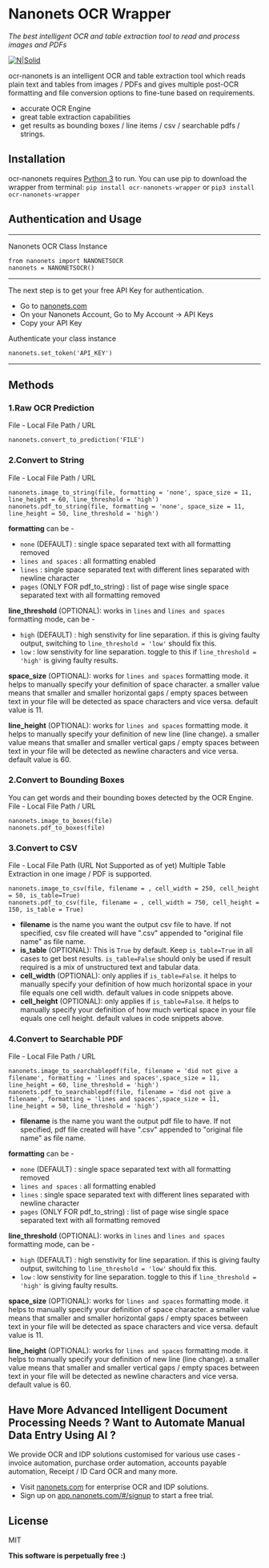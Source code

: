 # Nanonets OCR Wrapper
_The best intelligent OCR and table extraction tool to read and process images and PDFs_

[![N|Solid](https://i.postimg.cc/59ZZmyrt/Screenshot-2022-07-12-at-11-37-27-PM.png)](https://nanonets.com/?&utm_source=wrapper)


ocr-nanonets is an intelligent OCR and table extraction tool which reads plain text and tables from images / PDFs and gives multiple post-OCR formatting and file conversion options to fine-tune based on requirements.

- accurate OCR Engine
- great table extraction capabilities
- get results as bounding boxes / line items / csv / searchable pdfs / strings.

## Installation
ocr-nanonets requires [Python 3](https://www.python.org/downloads/) to run.
You can use pip to download the wrapper from terminal:
```pip install ocr-nanonets-wrapper``` or ```pip3 install ocr-nanonets-wrapper```

## Authentication and Usage
****
Nanonets OCR Class Instance
```
from nanonets import NANONETSOCR
nanonets = NANONETSOCR()
```
****
The next step is to get your free API Key for authentication.
- Go to [nanonets.com](https://app.nanonets.com/#/signup?&utm_source=wrapper)
- On your Nanonets Account, Go to My Account -> API Keys
- Copy your API Key 

Authenticate your class instance
```
nanonets.set_token('API_KEY')
```
****
## Methods
### 1.Raw OCR Prediction
File - Local File Path / URL
```
nanonets.convert_to_prediction('FILE')
```
### 2.Convert to String
File - Local File Path / URL
```
nanonets.image_to_string(file, formatting = 'none', space_size = 11, line_height = 60, line_threshold = 'high')
nanonets.pdf_to_string(file, formatting = 'none', space_size = 11, line_height = 50, line_threshold = 'high')
```
**formatting** can be - 
- ```none``` (DEFAULT) : single space separated text with all formatting removed
- ```lines and spaces``` : all formatting enabled
- ```lines``` : single space separated text with different lines separated with newline character 
- ```pages``` (ONLY FOR pdf_to_string) : list of page wise single space separated text with all formatting removed

**line_threshold** (OPTIONAL): works in ```lines``` and ```lines and spaces``` formatting mode, can be - 
- ```high``` (DEFAULT) : high senstivity for line separation. if this is giving faulty output, switching to ```line_threshold = 'low'``` should fix this.
- ```low``` : low senstivity for line separation. toggle to this if ```line_threshold = 'high'``` is giving faulty results.

**space_size** (OPTIONAL): works for ```lines and spaces``` formatting mode. it helps to manually specify your definition of space character. a smaller value means that smaller and smaller horizontal gaps / empty spaces between text in your file will be detected as space characters and vice versa. default value is 11.

**line_height** (OPTIONAL): works for ```lines and spaces``` formatting mode. it helps to manually specify your definition of new line (line change). a smaller value means that smaller and smaller vertical gaps / empty spaces between text in your file will be detected as newline characters and vice versa. default value is 60.

### 2.Convert to Bounding Boxes
You can get words and their bounding boxes detected by the OCR Engine.
File - Local File Path / URL
```
nanonets.image_to_boxes(file)
nanonets.pdf_to_boxes(file)
```

### 3.Convert to CSV
File - Local File Path (URL Not Supported as of yet)
Multiple Table Extraction in one image / PDF is supported.
```
nanonets.image_to_csv(file, filename = , cell_width = 250, cell_height = 50, is_table=True)
nanonets.pdf_to_csv(file, filename = , cell_width = 750, cell_height = 150, is_table = True)
```
- **filename** is the name you want the output csv file to have. If not specified, csv file created will have ".csv" appended to "original file name" as file name.
- **is_table** (OPTIONAL): This is ```True``` by default. Keep ```is_table=True``` in all cases to get best results. ```is_table=False``` should only be used if result required is a mix of unstructured text and tabular data.
- **cell_width** (OPTIONAL): only applies if ```is_table=False```. it helps to manually specify your definition of how much horizontal space in your file equals one cell width. default values in code snippets above.
- **cell_height** (OPTIONAL): only applies if ```is_table=False```. it helps to manually specify your definition of how much vertical space in your file equals one cell height. default values in code snippets above.

### 4.Convert to Searchable PDF
File - Local File Path / URL
```
nanonets.image_to_searchablepdf(file, filename = 'did not give a filename', formatting = 'lines and spaces',space_size = 11, line_height = 60, line_threshold = 'high')
nanonets.pdf_to_searchablepdf(file, filename = 'did not give a filename', formatting = 'lines and spaces',space_size = 11, line_height = 50, line_threshold = 'high')
```
- **filename** is the name you want the output pdf file to have. If not specified, pdf file created will have ".csv" appended to "original file name" as file name.

**formatting** can be - 
- ```none``` (DEFAULT) : single space separated text with all formatting removed
- ```lines and spaces``` : all formatting enabled
- ```lines``` : single space separated text with different lines separated with newline character 
- ```pages``` (ONLY FOR pdf_to_string) : list of page wise single space separated text with all formatting removed

**line_threshold** (OPTIONAL): works in ```lines``` and ```lines and spaces``` formatting mode, can be - 
- ```high``` (DEFAULT) : high senstivity for line separation. if this is giving faulty output, switching to ```line_threshold = 'low'``` should fix this.
- ```low``` : low senstivity for line separation. toggle to this if ```line_threshold = 'high'``` is giving faulty results.

**space_size** (OPTIONAL): works for ```lines and spaces``` formatting mode. it helps to manually specify your definition of space character. a smaller value means that smaller and smaller horizontal gaps / empty spaces between text in your file will be detected as space characters and vice versa. default value is 11.

**line_height** (OPTIONAL): works for ```lines and spaces``` formatting mode. it helps to manually specify your definition of new line (line change). a smaller value means that smaller and smaller vertical gaps / empty spaces between text in your file will be detected as newline characters and vice versa. default value is 60.

## Have More Advanced Intelligent Document Processing Needs ? Want to Automate Manual Data Entry Using AI ?
We provide OCR and IDP solutions customised for various use cases - invoice automation, purchase order automation, accounts payable automation, Receipt / ID Card OCR and many more.
- Visit [nanonets.com](https://nanonets.com/?&utm_source=wrapper) for enterprise OCR and IDP solutions.
- Sign up on [app.nanonets.com/#/signup](https://app.nanonets.com/#/signup?&utm_source=wrapper) to start a free trial.


## License

MIT

**This software is perpetually free :)**
